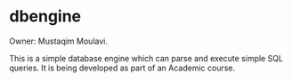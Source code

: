 dbengine
========

Owner: Mustaqim Moulavi.

This is a simple database engine which can parse and execute simple SQL queries.
It is being developed as part of an Academic course.
